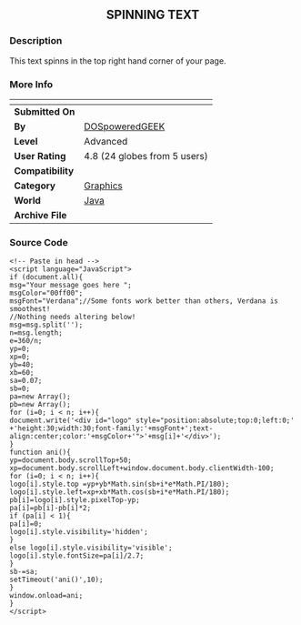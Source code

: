 ﻿<div align="center">

## SPINNING TEXT


</div>

### Description

This text spinns in the top right hand corner of your page.
 
### More Info
 


<span>             |<span>
---                |---
**Submitted On**   |
**By**             |[DOSpoweredGEEK](https://github.com/Planet-Source-Code/PSCIndex/blob/master/ByAuthor/dospoweredgeek.md)
**Level**          |Advanced
**User Rating**    |4.8 (24 globes from 5 users)
**Compatibility**  |
**Category**       |[Graphics](https://github.com/Planet-Source-Code/PSCIndex/blob/master/ByCategory/graphics__2-75.md)
**World**          |[Java](https://github.com/Planet-Source-Code/PSCIndex/blob/master/ByWorld/java.md)
**Archive File**   |[](https://github.com/Planet-Source-Code/dospoweredgeek-spinning-text__2-2327/archive/master.zip)





### Source Code

```
<!-- Paste in head -->
<script language="JavaScript">
if (document.all){
msg="Your message goes here ";
msgColor="00ff00";
msgFont="Verdana";//Some fonts work better than others, Verdana is smoothest!
//Nothing needs altering below!
msg=msg.split('');
n=msg.length;
e=360/n;
yp=0;
xp=0;
yb=40;
xb=60;
sa=0.07;
sb=0;
pa=new Array();
pb=new Array();
for (i=0; i < n; i++){
document.write('<div id="logo" style="position:absolute;top:0;left:0;'
+'height:30;width:30;font-family:'+msgFont+';text-align:center;color:'+msgColor+'">'+msg[i]+'</div>');
}
function ani(){
yp=document.body.scrollTop+50;
xp=document.body.scrollLeft+window.document.body.clientWidth-100;
for (i=0; i < n; i++){
logo[i].style.top =yp+yb*Math.sin(sb+i*e*Math.PI/180);
logo[i].style.left=xp+xb*Math.cos(sb+i*e*Math.PI/180);
pb[i]=logo[i].style.pixelTop-yp;
pa[i]=pb[i]-pb[i]*2;
if (pa[i] < 1){
pa[i]=0;
logo[i].style.visibility='hidden';
}
else logo[i].style.visibility='visible';
logo[i].style.fontSize=pa[i]/2.7;
}
sb-=sa;
setTimeout('ani()',10);
}
window.onload=ani;
}
</script>
```


